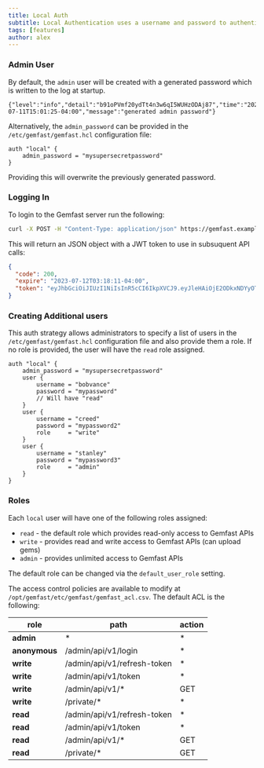 ```yaml
---
title: Local Auth
subtitle: Local Authentication uses a username and password to authenticate users and provide a JWT token
tags: [features]
author: alex
---
```


### Admin User

By default, the `admin` user will be created with a generated password which is written to the log at startup.

```
{"level":"info","detail":"b91oPVmf20ydTt4n3w6qI5WUHzODAj87","time":"2023-07-11T15:01:25-04:00","message":"generated admin password"}
```

Alternatively, the `admin_password` can be provided in the `/etc/gemfast/gemfast.hcl` configuration file:

```
auth "local" {
    admin_password = "mysupersecretpassword"
}
```

Providing this will overwrite the previously generated password.

### Logging In

To login to the Gemfast server run the following:

```bash
curl -X POST -H "Content-Type: application/json" https://gemfast.example.com/admin/api/v1/login -d '{"username": "admin", "password":"mysupersecretpassword"}'
```

This will return an JSON object with a JWT token to use in subsuquent API calls:

```json
{
  "code": 200,
  "expire": "2023-07-12T03:18:11-04:00",
  "token": "eyJhbGciOiJIUzI1NiIsInR5cCI6IkpXVCJ9.eyJleHAiOjE2ODkxNDYyOTEsImlkIjoiYWRtaW4iLCJvcmlnX2lhdCI6MTY4OTEwMzA5MSwicm9sZSI6ImFkbWluIn0.PZ_B8pqxqN9-hQfKQ5F0rHXmlNybQYByaeLSMHPaMog"
}
```

### Creating Additional users

This auth strategy allows administrators to specify a list of users in the `/etc/gemfast/gemfast.hcl` configuration file and also provide them a role. If no role is provided, the user will have the `read` role assigned.

```
auth "local" {
    admin_password = "mysupersecretpassword"
    user {
        username = "bobvance"
        password = "mypassword"
        // Will have "read"
    }
    user {
        username = "creed"
        password = "mypassword2"
        role     = "write"
    }
    user {
        username = "stanley"
        password = "mypassword3"
        role     = "admin"
    }
}
```

### Roles

Each `local` user will have one of the following roles assigned:

* `read` - the default role which provides read-only access to Gemfast APIs
* `write` - provides read and write access to Gemfast APIs (can upload gems)
* `admin` - provides unlimited access to Gemfast APIs

The default role can be changed via the `default_user_role` setting.

The access control policies are available to modify at `/opt/gemfast/etc/gemfast/gemfast_acl.csv`. The default ACL is the following:

| role | path | action |
| ---- | ---- | ------ |
| **admin** | * | * |
| **anonymous** | /admin/api/v1/login | * |
| **write** | /admin/api/v1/refresh-token | * |
| **write** | /admin/api/v1/token | * |
| **write** | /admin/api/v1/* | GET |
| **write** | /private/* | * |
| **read** | /admin/api/v1/refresh-token | * |
| **read** | /admin/api/v1/token | * |
| **read** | /admin/api/v1/* | GET |
| **read** | /private/* | GET |
